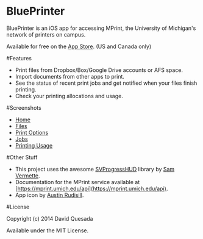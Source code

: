 BluePrinter
===========

BluePrinter is an iOS app for accessing MPrint, the University of Michigan's network of printers on campus.

Available for free on the [App Store](https://itunes.apple.com/us/app/blueprinter/id842763354?ls=1&mt=8). (US and Canada only)

#Features

 * Print files from Dropbox/Box/Google Drive accounts or AFS space.
 * Import documents from other apps to print.
 * See the status of recent print jobs and get notified when your files finish printing.
 * Check your printing allocations and usage.

#Screenshots

+ [Home](https://raw.githubusercontent.com/davidquesada/BluePrinter/master/Screenshots/iPhone%204/1.png)
+ [Files](https://raw.githubusercontent.com/davidquesada/BluePrinter/master/Screenshots/iPhone%204/2.png)
+ [Print Options](https://raw.githubusercontent.com/davidquesada/BluePrinter/master/Screenshots/iPhone%204/3.png)
+ [Jobs](https://raw.githubusercontent.com/davidquesada/BluePrinter/master/Screenshots/iPhone%204/4.png)
+ [Printing Usage](https://raw.githubusercontent.com/davidquesada/BluePrinter/master/Screenshots/iPhone%204/5.png)

#Other Stuff

+ This project uses the awesome [SVProgressHUD](https://github.com/samvermette/SVProgressHUD) library by [Sam Vermette](https://github.com/samvermette).
+ Documentation for the MPrint service available at [https://mprint.umich.edu/api](https://mprint.umich.edu/api).
+ App icon by [Austin Rudisill](http://www.behance.net/Rudisill).


#License

Copyright (c) 2014 David Quesada

Available under the MIT License.
